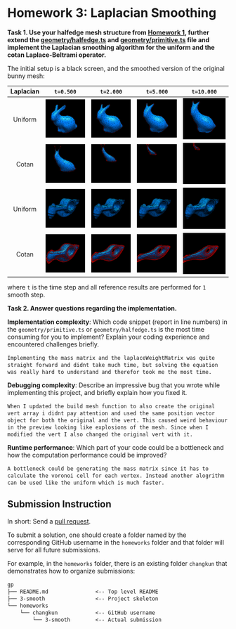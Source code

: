 # Homework 3: Laplacian Smoothing

**Task 1. Use your halfedge mesh structure from [Homework 1](../1-halfedge/README.md), further extend the [geometry/halfedge.ts](./src/geometry/halfedge.ts) and [geometry/primitive.ts](./src/geometry/primitive.ts) file and implement the Laplacian smoothing algorithm for the **uniform** and the **cotan** Laplace-Beltrami operator.**

The initial setup is a black screen, and the smoothed version of the original bunny mesh:

|Laplacian|`t=0.500`|`t=2.000`|`t=5.000`|`t=10.000`|
|:--:|:--:|:--:|:--:|:--:|
|Uniform|![](./assets/uniform-0.500.png)|![](./assets/uniform-2.000.png)|![](./assets/uniform-5.000.png)|![](./assets/uniform-10.000.png)|
|Cotan|![](./assets/cotan-0.500.png)|![](./assets/cotan-2.000.png)|![](./assets/cotan-5.000.png)|![](./assets/cotan-10.000.png)|
|Uniform|![](./assets/uniform2-0.500.png)|![](./assets/uniform2-2.000.png)|![](./assets/uniform2-5.000.png)|![](./assets/uniform2-10.000.png)|
|Cotan|![](./assets/cotan2-0.500.png)|![](./assets/cotan2-2.000.png)|![](./assets/cotan2-5.000.png)|![](./assets/cotan2-10.000.png)|

where `t` is the time step and all reference results are performed for `1` smooth step.

**Task 2. Answer questions regarding the implementation.**

**Implementation complexity**: Which code snippet (report in line numbers) in the `geometry/primitive.ts` or `geometry/halfedge.ts` is the most time consuming for you to implement? Explain your coding experience and encountered challenges briefly.

```
Implementing the mass matrix and the laplaceWeightMatrix was quite straight forward and didnt take much time, but solving the equation was really hard to understand and therefor took me the most time.
```

**Debugging complexity**: Describe an impressive bug that you wrote while implementing this project, and briefly explain how you fixed it.

```
When I updated the build mesh function to also create the original vert array i didnt pay attention and used the same position vector object for both the original and the vert. This caused weird behaviour in the preview looking like explosions of the mesh. Since when I modified the vert I also changed the original vert with it.
```

**Runtime performance**: Which part of your code could be a bottleneck and how the computation performance could be improved?

```
A bottleneck could be generating the mass matrix since it has to calculate the voronoi cell for each vertex. Instead another alogrithm can be used like the uniform which is much faster.

```

## Submission Instruction

In short: Send a [pull request](https://github.com/mimuc/gp/pulls).

To submit a solution, one should create a folder named by the corresponding GitHub username in the `homeworks` folder and that folder will serve for all future submissions.

For example, in the `homeworks` folder, there is an existing folder `changkun`
that demonstrates how to organize submissions:

```
gp
├── README.md               <-- Top level README
├── 3-smooth                <-- Project skeleton
└── homeworks
    └── changkun            <-- GitHub username
        └── 3-smooth        <-- Actual submission
```

